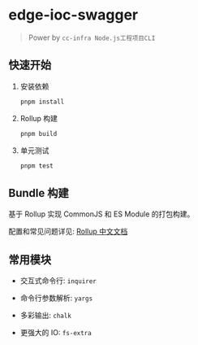 # edge-ioc-swagger

> Power by `cc-infra Node.js工程项目CLI`

## 快速开始

1. 安装依赖

   ```bash
   pnpm install
   ```

2. Rollup 构建

   ```bash
   pnpm build
   ```

3. 单元测试

   ```bash
   pnpm test
   ```

## Bundle 构建

基于 Rollup 实现 CommonJS 和 ES Module 的打包构建。

配置和常见问题详见: [Rollup 中文文档](https://www.rollupjs.com/)

## 常用模块

- 交互式命令行: `inquirer`

- 命令行参数解析: `yargs`

- 多彩输出: `chalk`

- 更强大的 IO: `fs-extra`